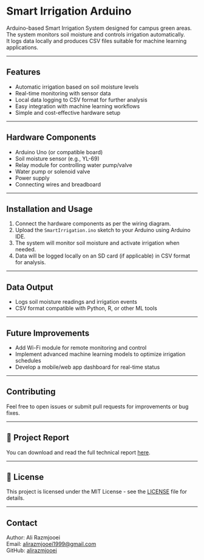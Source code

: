 # Smart Irrigation Arduino

Arduino-based Smart Irrigation System designed for campus green areas.  
The system monitors soil moisture and controls irrigation automatically.  
It logs data locally and produces CSV files suitable for machine learning applications.

---

## Features

- Automatic irrigation based on soil moisture levels  
- Real-time monitoring with sensor data  
- Local data logging to CSV format for further analysis  
- Easy integration with machine learning workflows  
- Simple and cost-effective hardware setup  

---

## Hardware Components

- Arduino Uno (or compatible board)  
- Soil moisture sensor (e.g., YL-69)  
- Relay module for controlling water pump/valve  
- Water pump or solenoid valve  
- Power supply  
- Connecting wires and breadboard  

---

## Installation and Usage

1. Connect the hardware components as per the wiring diagram.  
2. Upload the `SmartIrrigation.ino` sketch to your Arduino using Arduino IDE.  
3. The system will monitor soil moisture and activate irrigation when needed.  
4. Data will be logged locally on an SD card (if applicable) in CSV format for analysis.  

---

## Data Output

- Logs soil moisture readings and irrigation events  
- CSV format compatible with Python, R, or other ML tools  

---

## Future Improvements

- Add Wi-Fi module for remote monitoring and control  
- Implement advanced machine learning models to optimize irrigation schedules  
- Develop a mobile/web app dashboard for real-time status  

---

## Contributing

Feel free to open issues or submit pull requests for improvements or bug fixes.

---

## 📄 Project Report
You can download and read the full technical report [here](SmartIrrigation_Report.pdf).

---

## 📜 License
This project is licensed under the MIT License - see the [LICENSE](LICENSE) file for details.


---

## Contact

Author: Ali Razmjooei  
Email: alirazmjooei1999@gmail.com  
GitHub: [alirazmjooei](https://github.com/alirazmjooei)  
